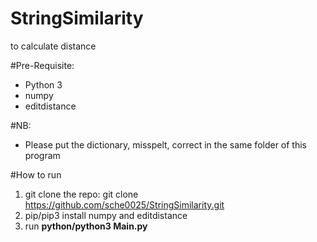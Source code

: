 # StringSimilarity
to calculate distance

#Pre-Requisite:
- Python 3
- numpy
- editdistance

#NB:
- Please put the dictionary, misspelt, correct in the same folder of this program

#How to run
1. git clone the repo: git clone https://github.com/sche0025/StringSimilarity.git
2. pip/pip3 install numpy and editdistance
3. run **python/python3 Main.py**
